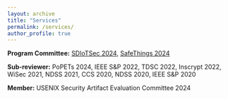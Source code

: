 ```yaml
---
layout: archive
title: "Services"
permalink: /services/
author_profile: true
---
```


**Program Committee:** [SDIoTSec 2024](https://sdiotsec.github.io/), [SafeThings 2024](https://safe-things-2024.github.io/)

**Sub-reviewer:** PoPETs 2024, IEEE S&P 2022, TDSC 2022, Inscrypt 2022, WiSec 2021, NDSS 2021, CCS 2020, NDSS 2020, IEEE S&P 2020

**Member:** USENIX Security Artifact Evaluation Committee 2024